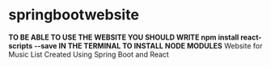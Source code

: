 # springbootwebsite

**TO BE ABLE TO USE THE WEBSITE YOU SHOULD WRITE npm install react-scripts --save IN THE TERMINAL TO INSTALL NODE MODULES**
Website for Music List Created Using Spring Boot and React
